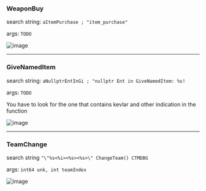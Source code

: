 ### WeaponBuy
search string: `aItemPurchase ; "item_purchase"`

args: `TODO`

![image](https://github.com/Salvatore-Als/cs2-signature-list/assets/58212852/b12fea36-db7d-441b-9280-111aafac94c6)

---

### GiveNamedItem
search string: `aNullptrEntInGi ; "nullptr Ent in GiveNamedItem: %s!`

args: `TODO`

You have to look for the one that contains kevlar and other indication in the function

![image](https://github.com/Salvatore-Als/cs2-signature-list/assets/58212852/926e26df-2156-4d1c-8b2d-640c20c41c91)

---

### TeamChange
search string `"\"%s<%i><%s><%s>\" ChangeTeam() CTMDBG`

args: `int64 unk, int teamIndex`

![image](https://github.com/Salvatore-Als/cs2-signature-list/assets/58212852/164f1a0e-73b8-48a6-a05e-8ac91c15177d)
